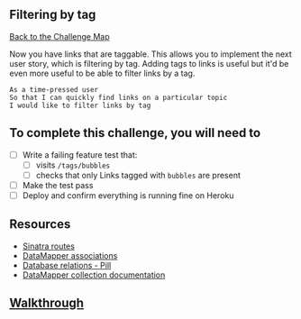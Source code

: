 ## Filtering by tag

[Back to the Challenge Map](00_challenge_map.md)

Now you have links that are taggable. This allows you to implement the next user story, which is filtering by tag. Adding tags to links is useful but it'd be even more useful to be able to filter links by a tag.

```
As a time-pressed user
So that I can quickly find links on a particular topic
I would like to filter links by tag
```

## To complete this challenge, you will need to

- [ ] Write a failing feature test that:
  - [ ] visits `/tags/bubbles`
  - [ ] checks that only Links tagged with `bubbles` are present
- [ ] Make the test pass
- [ ] Deploy and confirm everything is running fine on Heroku

## Resources

* [Sinatra routes](http://www.sinatrarb.com/intro.html#Routes)
* [DataMapper associations](http://datamapper.org/docs/associations.html)
* [Database relations - Pill](https://github.com/makersacademy/course/blob/master/pills/db_relationships.md)
* [DataMapper collection documentation](http://www.rubydoc.info/github/datamapper/dm-core/master/DataMapper/Collection)

## [Walkthrough](../walkthroughs/16.md)
